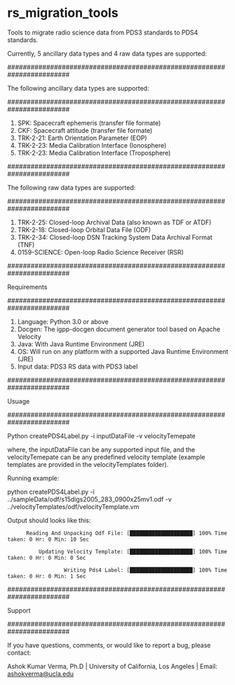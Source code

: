 # rs_migration_tools
Tools to migrate radio science data from PDS3 standards to PDS4 standards.


Currently, 5 ancillary data types and 4 raw data types are supported:

########################################################################

The following ancillary data types are supported:

########################################################################
1. SPK: Spacecraft ephemeris (transfer file formate)
2. CKF: Spacecraft attitude (transfer file formate)
3. TRK-2-21: Earth Orientation Parameter (EOP)
4. TRK-2-23: Media Calibration Interface (Ionosphere)
5. TRK-2-23: Media Calibration Interface (Troposphere)

########################################################################

The following raw data types are supported:

########################################################################
1. TRK-2-25: Closed-loop Archival Data (also known as TDF or ATDF)
2. TRK-2-18: Closed-loop Orbital Data File (ODF)
3. TRK-2-34: Closed-loop DSN Tracking System Data Archival Format (TNF)
4. 0159-SCIENCE: Open-loop Radio Science Receiver (RSR)

########################################################################

Requirements

########################################################################

1. Language: Python 3.0 or above
2. Docgen: The igpp-docgen document generator tool based on Apache Velocity
3. Java: With Java Runtime Environment (JRE)
4. OS: Will run on any platform with a supported Java Runtime Environment (JRE)
5. Input data: PDS3 RS data with PDS3 label 


########################################################################

Usuage

########################################################################

Python createPDS4Label.py -i inputDataFile -v velocityTemepate

where, the inputDataFile can be any supported input file, and the velocityTemepate 
can be any predefined velocity template (example templates are provided in the 
velocityTemplates folder).

Running example:

python createPDS4Label.py -i ../sampleData/odf/s15digs2005_283_0900x25mv1.odf -v ../velocityTemplates/odf/velocityTemplate.vm

Output should looks like this:

          Reading And Unpacking Odf File: [████████████████████] 100% Time taken: 0 Hr: 0 Min: 10 Sec 

              Updating Velocity Template: [████████████████████] 100% Time taken: 0 Hr: 0 Min: 0 Sec 

                      Writing Pds4 Label: [████████████████████] 100% Time taken: 0 Hr: 0 Min: 1 Sec 


########################################################################

Support

########################################################################

If you have questions, comments, or would like to report a bug, please contact:

Ashok Kumar Verma, Ph.D | University of California, Los Angeles | Email: ashokverma@ucla.edu
